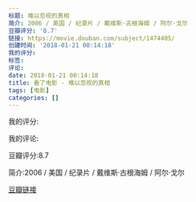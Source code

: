 ```yaml
---
标题: 难以忽视的真相
简介: 2006 / 美国 / 纪录片 / 戴维斯·古根海姆 / 阿尔·戈尔
豆瓣评分: '8.7'
链接: https://movie.douban.com/subject/1474405/
创建时间: '2018-01-21 00:14:18'
我的评分:
标签:
评论:
date: 2018-01-21 00:14:18
title: 看了电影 - 难以忽视的真相
tags: [电影]
categories: []
---
```


我的评分:

我的评论:

豆瓣评分:8.7

简介:2006 / 美国 / 纪录片 / 戴维斯·古根海姆 / 阿尔·戈尔

[豆瓣链接](https://movie.douban.com/subject/1474405/)

